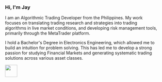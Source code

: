 ### Hi, I'm Jay


I am an Algorithmic Trading Developer from the Philippines. My work focuses on translating trading research and strategies into trading algorithms in live market conditions, and developing risk management tools, primarily through the MetaTrader platform. 


I hold a Bachelor's Degree in Electronics Engineering, which allowed me to build an intuition for problem solving. This has led me to develop a strong passion for studying Financial Markets and generating systematic trading solutions across various asset classes. 


<a href = "https://www.linkedin.com/in/jay-alfaras"><img src="https://content.linkedin.com/content/dam/me/business/en-us/amp/brand-site/v2/bg/LI-Bug.svg.original.svg"  width="40" height="40">


<!--
**alfarasjb/alfarasjb** is a ✨ _special_ ✨ repository because its `README.md` (this file) appears on your GitHub profile.

Here are some ideas to get you started:

- 🔭 I’m currently working on ...
- 🌱 I’m currently learning ...
- 👯 I’m looking to collaborate on ...
- 🤔 I’m looking for help with ...
- 💬 Ask me about ...
- 📫 How to reach me: ...
- 😄 Pronouns: ...
- ⚡ Fun fact: ...

I am an Algorithmic Trading Developer from the Philippines. My work focuses on deploying trading research and ideas into live market conditions, mainly through the MetaTrader platform.

I hold a Bachelor's Degree in Electronics Engineering, which allowed me to develop an intuition for problem solving. This led me to develop a strong passion for studying Financial Markets and generating systematic solutions for live market trading implementation across various asset classes.
[![linkedin](https://content.linkedin.com/content/dam/me/business/en-us/amp/brand-site/v2/bg/LI-Bug.svg.original.svg)](https://www.linkedin.com/in/jay-alfaras)
-->
